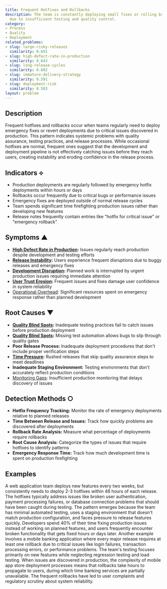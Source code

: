 ```yaml
---
title: Frequent Hotfixes and Rollbacks
description: The team is constantly deploying small fixes or rolling back releases
  due to insufficient testing and quality control.
category:
- Process
- Quality
- Deployment
related_problems:
- slug: large-risky-releases
  similarity: 0.691
- slug: high-defect-rate-in-production
  similarity: 0.643
- slug: long-release-cycles
  similarity: 0.602
- slug: immature-delivery-strategy
  similarity: 0.591
- slug: deployment-risk
  similarity: 0.583
layout: problem
---
```


## Description

Frequent hotfixes and rollbacks occur when teams regularly need to deploy emergency fixes or revert deployments due to critical issues discovered in production. This pattern indicates systemic problems with quality assurance, testing practices, and release processes. While occasional hotfixes are normal, frequent ones suggest that the development and deployment pipeline is not effectively catching issues before they reach users, creating instability and eroding confidence in the release process.

## Indicators ⟡
- Production deployments are regularly followed by emergency hotfix deployments within hours or days
- Rollbacks occur frequently due to critical bugs or performance issues
- Emergency fixes are deployed outside of normal release cycles
- Team spends significant time firefighting production issues rather than developing new features
- Release notes frequently contain entries like "hotfix for critical issue" or "emergency rollback"

## Symptoms ▲
- **[High Defect Rate in Production](high-defect-rate-in-production.md):** Issues regularly reach production despite development and testing efforts
- **[Release Instability](release-instability.md):** Users experience frequent disruptions due to buggy releases and emergency fixes
- **[Development Disruption](development-disruption.md):** Planned work is interrupted by urgent production issues requiring immediate attention
- **[User Trust Erosion](user-trust-erosion.md):** Frequent issues and fixes damage user confidence in system reliability
- [Operational Overhead](operational-overhead.md): Significant resources spent on emergency response rather than planned development

## Root Causes ▼
- **[Quality Blind Spots](quality-blind-spots.md):** Inadequate testing practices fail to catch issues before production deployment
- **[Quality Blind Spots](quality-blind-spots.md):** Missing test automation allows bugs to slip through quality gates
- **Poor Release Process:** Inadequate deployment procedures that don't include proper verification steps
- **[Time Pressure](time-pressure.md):** Rushed releases that skip quality assurance steps to meet deadlines
- **Inadequate Staging Environment:** Testing environments that don't accurately reflect production conditions
- [Monitoring Gaps](monitoring-gaps.md): Insufficient production monitoring that delays discovery of issues

## Detection Methods ○
- **Hotfix Frequency Tracking:** Monitor the rate of emergency deployments relative to planned releases
- **Time Between Release and Issues:** Track how quickly problems are discovered after deployments
- **Rollback Rate Analysis:** Measure what percentage of deployments require rollbacks
- **Root Cause Analysis:** Categorize the types of issues that require hotfixes to identify patterns
- **Emergency Response Time:** Track how much development time is spent on production firefighting

## Examples

A web application team deploys new features every two weeks, but consistently needs to deploy 2-3 hotfixes within 48 hours of each release. The hotfixes typically address issues like broken user authentication, payment processing failures, or database connection problems that should have been caught during testing. The pattern emerges because the team has minimal automated testing, uses a staging environment that doesn't match production configuration, and faces pressure to release features quickly. Developers spend 40% of their time fixing production issues instead of working on planned features, and users frequently encounter broken functionality that gets fixed hours or days later. Another example involves a mobile banking application where every major release requires at least one rollback due to critical issues like login failures, transaction processing errors, or performance problems. The team's testing focuses primarily on new features while neglecting regression testing and load testing. When issues are discovered in production, the complexity of mobile app store deployment processes means that rollbacks take hours to propagate to users, during which time banking services are partially unavailable. The frequent rollbacks have led to user complaints and regulatory scrutiny about system reliability.